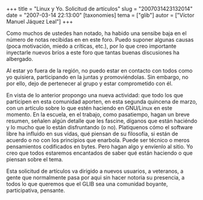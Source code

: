+++
title = "Linux y Yo. Solicitud de artículos"
slug = "2007031423132014"
date = "2007-03-14 22:13:00"
[taxonomies]
tema = ["glib"]
autor = ["Víctor Manuel Jáquez Leal"]
+++

Como muchos de ustedes han notado, ha habido una sensibe baja en el
número de notas recibidas en en este foro. Puedo suponer algunas causas
(poca motivación, miedo a críticas, etc.), por lo que creo importante
inyectarle nuevos bríos a este foro que tantas buenas discusiones ha
albergado.

Al estar yo fuera de la región, no puedo estar en contacto con todos
como yo quisiera, participando en la juntas y promoviéndolas. Sin
embargo, no por ello, dejo de pertenecer al grupo y estar comprometido
con él.

En vista de lo anterior propongo una nueva actividad: que todo los que
participen en esta comunidad aporten, en esta segunda quincena de marzo,
con un artículo sobre lo que estén haciendo en GNU/Linux en este
momento. En la escuela, en el trabajo, como pasatiempo, hagan un breve
resumen, señalen algún detalle que les fascine, díganos que están
haciéndo y lo mucho que lo están disfruntando (o no). Platiquenos cómo
el software libre ha influido en sus vidas, qué piensan de su filosofía,
si están de acuerdo o no con los principios que enarbola. Puede ser
técnico o meros pensamientos codificados en bytes. Pero hagan algo y
envíenlo al sitio. Yo creo que todos estaremos encantados de saber qué
están haciendo o que piensan sobre el tema.

Esta solicitud de artículos va dirigido a nuevos usuarios, a veteranos,
a gente que normalmente pasa por aqui sin hacer notoria su presencia, a
todos lo que queremos que el GLIB sea una comunidad boyante,
participativa, pensante.


